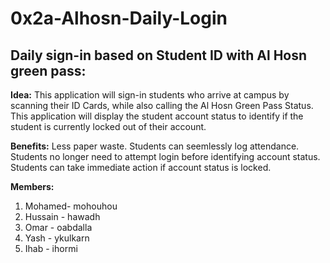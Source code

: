 # 0x2a-Alhosn-Daily-Login

## **Daily sign-in based on Student ID with Al Hosn green pass:**

**Idea:**
This application will sign-in students who arrive at campus by scanning their ID Cards, while also calling the Al Hosn Green Pass Status.
This application will display the student account status to identify if the student is currently locked out of their account.

**Benefits:**
Less paper waste.
Students can seemlessly log attendance.
Students no longer need to attempt login before identifying account status.
Students can take immediate action if account status is locked.

**Members:**

1. Mohamed- mohouhou
2. Hussain - hawadh
3. Omar - oabdalla
4. Yash - ykulkarn
5. Ihab - ihormi
